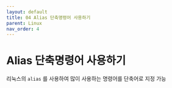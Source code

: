 ```yaml
---
layout: default
title: 04 Alias 단축명령어 사용하기
parent: Linux
nav_order: 4
---
```


# Alias 단축명령어 사용하기
리눅스의 `alias` 를 사용하여 많이 사용하는 명령어를 단축어로 지정 가능

